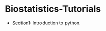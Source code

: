 # Biostatistics-Tutorials

* [Section1](https://nbviewer.jupyter.org/github/EslamAdel/Biostatistics-Tutorials/blob/main/Section_01.ipynb): Introduction to python. 
